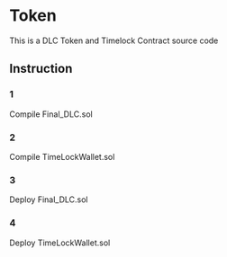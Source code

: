 # Token
This is a DLC Token and Timelock Contract source code
## Instruction
### 1
Compile Final_DLC.sol 
### 2
Compile TimeLockWallet.sol
### 3
Deploy Final_DLC.sol
### 4 
Deploy TimeLockWallet.sol
